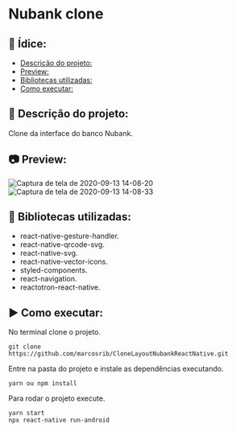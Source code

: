 
# Nubank clone

## :page_with_curl: Ídice: 
  - [Descrição do projeto:](#memo-descrição-do-projeto)
  - [Preview:](#camera-preview)
  - [Bibliotecas utilizadas:](#file_folder-bibliotecas-utilizadas)
  - [Como executar:](#arrow_forward-como-executar)


## :memo: Descrição do projeto:

Clone da interface do banco Nubank.

## :camera: Preview:

![Captura de tela de 2020-09-13 14-08-20](https://user-images.githubusercontent.com/43934564/93024412-bb232e80-f5cc-11ea-8413-df8ceb173d94.png)![Captura de tela de 2020-09-13 14-08-33](https://user-images.githubusercontent.com/43934564/93024410-ba8a9800-f5cc-11ea-8500-5d425456f4dc.png)

## :file_folder: Bibliotecas utilizadas: 
- react-native-gesture-handler.
- react-native-qrcode-svg.
- react-native-svg.
- react-native-vector-icons.
- styled-components.
- react-navigation.
- reactotron-react-native.

## :arrow_forward: Como executar:
No terminal clone o projeto.
```
git clone https://github.com/marcosrib/CloneLayoutNubankReactNative.git
```
Entre na pasta do projeto e instale as dependências executando.
```
yarn ou npm install
```
Para rodar o projeto execute.

```
yarn start
npx react-native run-android
```
